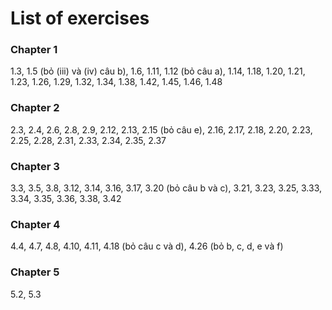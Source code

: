 # List of exercises
### Chapter 1
1.3, 1.5 (bỏ (iii) và (iv) câu b), 1.6, 1.11, 1.12 (bỏ câu a), 1.14, 1.18, 1.20, 1.21, 1.23, 1.26, 1.29, 1.32, 1.34, 1.38, 1.42, 1.45, 1.46, 1.48

### Chapter 2
2.3, 2.4, 2.6, 2.8, 2.9, 2.12, 2.13, 2.15 (bỏ câu e), 2.16, 2.17, 2.18, 2.20, 2.23, 2.25, 2.28, 2.31, 2.33, 2.34, 2.35, 2.37

### Chapter 3
3.3, 3.5, 3.8, 3.12, 3.14, 3.16, 3.17, 3.20 (bỏ câu b và c), 3.21, 3.23, 3.25, 3.33, 3.34, 3.35, 3.36, 3.38, 3.42

### Chapter 4
4.4, 4.7, 4.8, 4.10, 4.11, 4.18 (bỏ câu c và d), 4.26 (bỏ b, c, d, e và f)

### Chapter 5
5.2, 5.3
